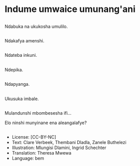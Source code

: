 # Indume umwaice umunang'ani

##
Ndabuka na ukukosha umulilo.

##
Ndakafya amenshi.

##
Ndateba inkuni.

##
Ndepika.

##
Ndapyanga.

##
Ukusuka imbale.

##
Mulandunshi mbombesesha ifi...

Elo ninshi munyinane ena aleangalafye?

##
* License: [CC-BY-NC]
* Text: Clare Verbeek, Thembani Dladla, Zanele Buthelezi
* Illustration: Mlungisi Dlamini, Ingrid Schechter
* Translation: Theresa Mwewa
* Language: bem
